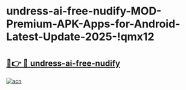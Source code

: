 # undress-ai-free-nudify-MOD-Premium-APK-Apps-for-Android-Latest-Update-2025-!qmx12

# <h2><a href="https://1g7dua.esa.edu.pl?title=undress-ai-free-nudify&ref=qmx12">🔗👉 🔴 undress-ai-free-nudify</a></h2>

[![acn](https://github.com/user-attachments/assets/0f9c940e-d8b0-45ae-aac7-cd30a18b3e1c)](https://1g7dua.esa.edu.pl?title=undress-ai-free-nudify&ref=qmx12)

